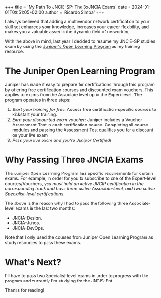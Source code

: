 +++
title = 'My Path To JNCIE-SP: The 3xJNCIA Exams'
date = 2024-01-01T09:51:05+02:00
author = 'Ricardo Simba'
+++

I always believed that adding a multivendor network certification to your skill set enhances your knowledge, increases your career flexibility, and makes you a valuable asset in the dynamic field of networking.

With the above in mind, last year I decided to resume my JNCIE-SP studies exam by using the [Juniper's Open Learning Program](https://learningportal.juniper.net/juniper/user_activity_info.aspx?id=JUNIPER-OPEN-LEARNING#static) as my training resource.

# The Juniper Open Learning Program
Juniper has made it easy to prepare for certifications through this program by offering free certification courses and discounted exam vouchers. This applies to exams from the Associate level up to the Expert level. The program operates in three steps:

1. *Start your training for free*: Access free certification-specific courses to kickstart your training.
2. *Earn your discounted exam voucher*: Juniper includes a Voucher Assessment Test in each certification course. Completing all course modules and passing the Assessment Test qualifies you for a discount on your live exam.
3. *Pass your live exam and you're Juniper Certified!*

# Why Passing Three JNCIA Exams
The Juniper Open Learning Program has specific requirements for certain exams. For example, in order for you to subscribe to one of the Expert-level courses/Vouchers, *you must hold an active JNCIP certification in the corresponding track and have three active Associate-level, and two active Specialist-level certifications*.

The above is the reason why I had to pass the following three Associate-level exams in the last two months:
- JNCIA-Design.
- JNCIA-Junos.
- JNCIA-DevOps.

Note that I only used the courses from Juniper Open Learning Program as study resources to pass these exams.

# What's Next?
I'll have to pass two Specialist-level exams in order to progress with the program and currently I'm studying for the JNCIS-Ent.

Thanks for reading!

